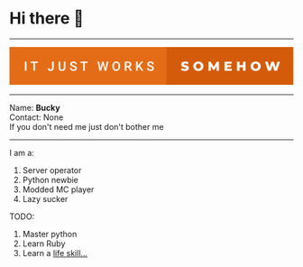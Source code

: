 # Hi there 👋

<hr>

[![itJustWorks!](svg/it-just-works-somehow.svg)](https://github.com/Stinky-c/Stinky-c)


<hr>

Name: **Bucky** <br>
Contact: None <br>
If you don't need me just don't bother me

<hr>

I am a:
1. Server operator
1. Python newbie
1. Modded MC player
1. Lazy sucker 


TODO:
1. Master python
1. Learn Ruby 
1. Learn a [life skill...](https://www.google.com/search?q=how+to+be+productive)
